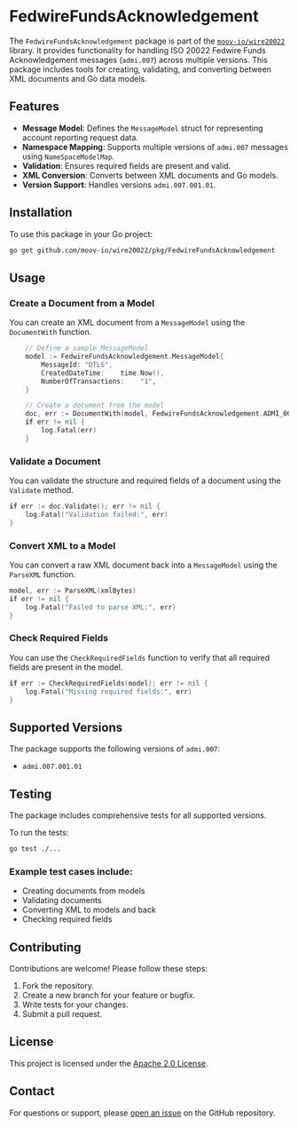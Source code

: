 # FedwireFundsAcknowledgement

The `FedwireFundsAcknowledgement` package is part of the [`moov-io/wire20022`](https://github.com/moov-io/wire20022) library. It provides functionality for handling ISO 20022 Fedwire Funds Acknowledgement messages (`admi.007`) across multiple versions. This package includes tools for creating, validating, and converting between XML documents and Go data models.


## Features

- **Message Model**: Defines the `MessageModel` struct for representing account reporting request data.
- **Namespace Mapping**: Supports multiple versions of `admi.007` messages using `NameSpaceModelMap`.
- **Validation**: Ensures required fields are present and valid.
- **XML Conversion**: Converts between XML documents and Go models.
- **Version Support**: Handles versions `admi.007.001.01`.


## Installation

To use this package in your Go project:

```bash
go get github.com/moov-io/wire20022/pkg/FedwireFundsAcknowledgement
```


## Usage

### Create a Document from a Model

You can create an XML document from a `MessageModel` using the `DocumentWith` function.

```go
    // Define a sample MessageModel
    model := FedwireFundsAcknowledgement.MessageModel{
        MessageId: "DTLS",
        CreatedDateTime:    time.Now(),
        NumberOfTransactions:    "1",
    }

    // Create a document from the model
    doc, err := DocumentWith(model, FedwireFundsAcknowledgement.ADMI_007_001_01)
    if err != nil {
        log.Fatal(err)
    }
```

### Validate a Document

You can validate the structure and required fields of a document using the `Validate` method.

```go
if err := doc.Validate(); err != nil {
    log.Fatal("Validation failed:", err)
}
```


### Convert XML to a Model

You can convert a raw XML document back into a `MessageModel` using the `ParseXML` function.

```go
model, err := ParseXML(xmlBytes)
if err != nil {
    log.Fatal("Failed to parse XML:", err)
}
```

### Check Required Fields

You can use the `CheckRequiredFields` function to verify that all required fields are present in the model.

```go
if err := CheckRequiredFields(model); err != nil {
    log.Fatal("Missing required fields:", err)
}
```


## Supported Versions

The package supports the following versions of `admi.007`:

- `admi.007.001.01`


## Testing

The package includes comprehensive tests for all supported versions.

To run the tests:

```bash
go test ./...
```


### Example test cases include:

- Creating documents from models
- Validating documents
- Converting XML to models and back
- Checking required fields


## Contributing

Contributions are welcome! Please follow these steps:

1. Fork the repository.
2. Create a new branch for your feature or bugfix.
3. Write tests for your changes.
4. Submit a pull request.


## License

This project is licensed under the [Apache 2.0 License](LICENSE).


## Contact

For questions or support, please [open an issue](https://github.com/moov-io/wire20022/issues) on the GitHub repository.
